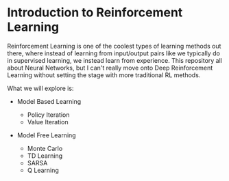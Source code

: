 # Introduction to Reinforcement Learning

Reinforcement Learning is one of the coolest types of learning methods out there, where instead of learning from input/output pairs like we typically do in supervised learning, we instead learn from experience. This repository all about Neural Networks, but I can't really move onto Deep Reinforcement Learning without setting the stage with more traditional RL methods.

What we will explore is:

- Model Based Learning
  - Policy Iteration
  - Value Iteration

- Model Free Learning
  - Monte Carlo
  - TD Learning
  - SARSA
  - Q Learning


